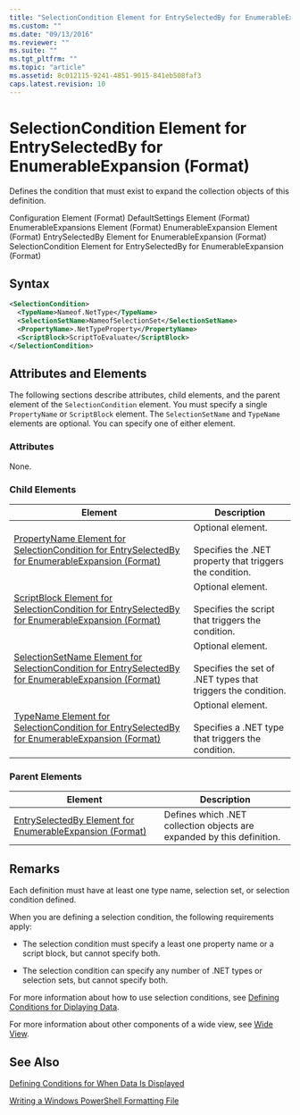 ```yaml
---
title: "SelectionCondition Element for EntrySelectedBy for EnumerableExpansion (Format) | Microsoft Docs"
ms.custom: ""
ms.date: "09/13/2016"
ms.reviewer: ""
ms.suite: ""
ms.tgt_pltfrm: ""
ms.topic: "article"
ms.assetid: 8c012115-9241-4851-9015-841eb508faf3
caps.latest.revision: 10
---
```

# SelectionCondition Element for EntrySelectedBy for EnumerableExpansion (Format)

Defines the condition that must exist to expand the collection objects of this definition.

Configuration Element (Format)
DefaultSettings Element (Format)
EnumerableExpansions Element (Format)
EnumerableExpansion Element (Format)
EntrySelectedBy Element for EnumerableExpansion (Format)
SelectionCondition Element for EntrySelectedBy for EnumerableExpansion (Format)

## Syntax

```xml
<SelectionCondition>
  <TypeName>Nameof.NetType</TypeName>
  <SelectionSetName>NameofSelectionSet</SelectionSetName>
  <PropertyName>.NetTypeProperty</PropertyName>
  <ScriptBlock>ScriptToEvaluate</ScriptBlock>
</SelectionCondition>
```

## Attributes and Elements

The following sections describe attributes, child elements, and the parent element of the `SelectionCondition` element. You must specify a single `PropertyName` or `ScriptBlock` element. The `SelectionSetName` and `TypeName` elements are optional. You can specify one of either element.

### Attributes

None.

### Child Elements

|Element|Description|
|-------------|-----------------|
|[PropertyName Element for SelectionCondition for EntrySelectedBy for EnumerableExpansion (Format)](./propertyname-element-for-selectioncondition-for-entryselectedby-for-enumerableexpansion-format.md)|Optional element.<br /><br /> Specifies the .NET property that triggers the condition.|
|[ScriptBlock Element for SelectionCondition for EntrySelectedBy for EnumerableExpansion (Format)](./scriptblock-element-for-selectioncondition-for-entryselectedby-for-enumerableexpansion-format.md)|Optional element.<br /><br /> Specifies the script that triggers the condition.|
|[SelectionSetName Element for SelectionCondition for EntrySelectedBy for EnumerableExpansion (Format)](./selectionsetname-element-for-selectioncondition-for-entryselectedby-for-enumerableexpansion-format.md)|Optional element.<br /><br /> Specifies the set of .NET types that triggers the condition.|
|[TypeName Element for SelectionCondition for EntrySelectedBy for EnumerableExpansion (Format)](./typename-element-for-selectioncondition-for-entryselectedby-for-enumerableexpansion-format.md)|Optional element.<br /><br /> Specifies a .NET type that triggers the condition.|

### Parent Elements

|Element|Description|
|-------------|-----------------|
|[EntrySelectedBy Element for EnumerableExpansion (Format)](./entryselectedby-element-for-enumerableexpansion-format.md)|Defines which .NET collection objects are expanded by this definition.|

## Remarks

Each definition must have at least one type name, selection set, or selection condition defined.

When you are defining a selection condition, the following requirements apply:

- The selection condition must specify a least one property name or a script block, but cannot specify both.

- The selection condition can specify any number of .NET types or selection sets, but cannot specify both.

For more information about how to use selection conditions, see [Defining Conditions for Diplaying Data](./defining-conditions-for-displaying-data.md).

For more information about other components of a wide view, see [Wide View](./creating-a-wide-view.md).

## See Also

[Defining Conditions for When Data Is Displayed](./defining-conditions-for-displaying-data.md)

[Writing a Windows PowerShell Formatting File](./writing-a-powershell-formatting-file.md)
